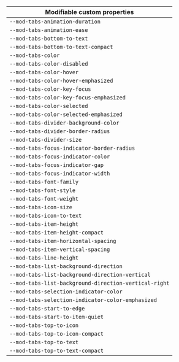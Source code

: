 | Modifiable custom properties                          |
| ----------------------------------------------------- |
| `--mod-tabs-animation-duration`                       |
| `--mod-tabs-animation-ease`                           |
| `--mod-tabs-bottom-to-text`                           |
| `--mod-tabs-bottom-to-text-compact`                   |
| `--mod-tabs-color`                                    |
| `--mod-tabs-color-disabled`                           |
| `--mod-tabs-color-hover`                              |
| `--mod-tabs-color-hover-emphasized`                   |
| `--mod-tabs-color-key-focus`                          |
| `--mod-tabs-color-key-focus-emphasized`               |
| `--mod-tabs-color-selected`                           |
| `--mod-tabs-color-selected-emphasized`                |
| `--mod-tabs-divider-background-color`                 |
| `--mod-tabs-divider-border-radius`                    |
| `--mod-tabs-divider-size`                             |
| `--mod-tabs-focus-indicator-border-radius`            |
| `--mod-tabs-focus-indicator-color`                    |
| `--mod-tabs-focus-indicator-gap`                      |
| `--mod-tabs-focus-indicator-width`                    |
| `--mod-tabs-font-family`                              |
| `--mod-tabs-font-style`                               |
| `--mod-tabs-font-weight`                              |
| `--mod-tabs-icon-size`                                |
| `--mod-tabs-icon-to-text`                             |
| `--mod-tabs-item-height`                              |
| `--mod-tabs-item-height-compact`                      |
| `--mod-tabs-item-horizontal-spacing`                  |
| `--mod-tabs-item-vertical-spacing`                    |
| `--mod-tabs-line-height`                              |
| `--mod-tabs-list-background-direction`                |
| `--mod-tabs-list-background-direction-vertical`       |
| `--mod-tabs-list-background-direction-vertical-right` |
| `--mod-tabs-selection-indicator-color`                |
| `--mod-tabs-selection-indicator-color-emphasized`     |
| `--mod-tabs-start-to-edge`                            |
| `--mod-tabs-start-to-item-quiet`                      |
| `--mod-tabs-top-to-icon`                              |
| `--mod-tabs-top-to-icon-compact`                      |
| `--mod-tabs-top-to-text`                              |
| `--mod-tabs-top-to-text-compact`                      |
